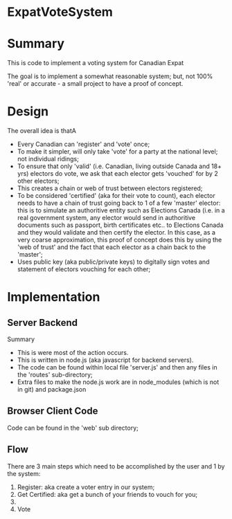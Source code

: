 # ExpatVoteSystem

<h1>Summary</h1>
<p>This is code to implement a voting system for Canadian Expat
<p>The goal is to implement a somewhat reasonable system; but, not 100% 'real' or accurate - a small project to have a proof of concept.

<h1>Design</h1>
<p>The overall idea is thatA
<ul>
<li>Every Canadian can 'register' and 'vote' once;
<li>To make it simpler, will only take 'vote' for a party at the national level; not individual ridings;
<li>To ensure that only 'valid' (i.e. Canadian, living outside Canada and 18+ yrs) electors do vote, we ask that each elector gets 'vouched' for by 2 other electors;
<li>This creates a chain or web of trust between electors registered;
<li>To be considered 'certified' (aka for their vote to count), each elector needs to have a chain of trust going back to 1 of a few 'master' elector: this is to simulate an authoritive entity such as Elections Canada (i.e. in a real government system, any elector would send in authoritive documents such as passport, birth certificates etc.. to Elections Canada and they would validate and then certify the elector. In this case, as a very coarse approximation, this proof of concept does this by using the 'web of trust' and the fact that each elector as a chain back to the 'master';
<li>Uses public key (aka public/private keys) to digitally sign votes and statement of electors vouching for each other;
</ul>

<h1>Implementation</h1>
<h2>Server Backend</h2>
<p>Summary
<ul>
<li>This is were most of the action occurs.</li>
<li>This is written in node.js (aka javascript for backend servers).</li>
<li>The code can be found within local file 'server.js' and then any files in the 'routes' sub-directory;</li>
<li>Extra files to make the node.js work are in node_modules (which is not in git) and package.json</li>
</ul>

<h2>Browser Client Code</h2>
<p>Code can be found in the 'web' sub directory;

<h2>Flow</h2>
<p>There are 3 main steps which need to be accomplished by the user and 1 by the system:
<ol>
<li>Register: aka create a voter entry in our system;</li>
<li>Get Certified: aka get a bunch of your friends to vouch for you;<li>
<li>Vote</li>

